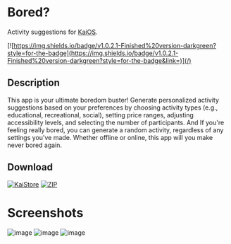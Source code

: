 # Bored?
Activity suggestions for [KaiOS](https://www.kaiostech.com).
<br>

[![https://img.shields.io/badge/v1.0.2.1-Finished%20version-darkgreen?style=for-the-badge](https://img.shields.io/badge/v1.0.2.1-Finished%20version-darkgreen?style=for-the-badge&link=)](/)

## Description
This app is your ultimate boredom buster! Generate personalized activity suggestions based on your preferences by choosing activity types (e.g., educational, recreational, social), setting price ranges, adjusting accessibility levels, and selecting the number of participants. And If you're feeling really bored, you can generate a random activity, regardless of any settings you've made. Whether offline or online, this app will you make never bored again.
<br>

## Download
[![KaiStore](https://img.shields.io/badge/KaiStore-6F02B5?logo=kaios&link=https://www.kaiostech.com/store/apps/?bundle_id=bored)](https://www.kaiostech.com/store/apps/?bundle_id=bored)
[![ZIP](https://img.shields.io/badge/ZIP-181717?logo=github&link=https://github.com/W4IT-Dev/Bored/releases/download/v1.0.2.1/Bored_v1.0.2.1_GitHub_release.zip)](https://github.com/W4IT-Dev/Bored/releases/download/v1.0.2.1/Bored_v1.0.2.1_GitHub_release.zip)
<br>

# Screenshots
![image](https://github.com/W4IT-Dev/Bored/assets/110252354/d3008306-47dc-4f2a-af01-6143c320a9b5)
![image](https://github.com/W4IT-Dev/Bored/assets/110252354/eba0fbe1-af7e-470c-a407-39b726b95ddb)
![image](https://github.com/W4IT-Dev/Bored/assets/110252354/a4c03a07-86e7-4f30-a5c7-29ff4e68e422)
